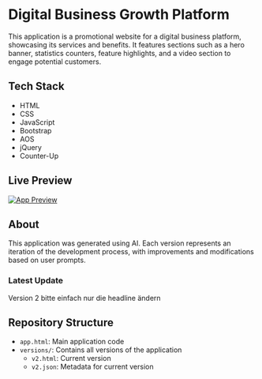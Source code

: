 # Digital Business Growth Platform

This application is a promotional website for a digital business platform, showcasing its services and benefits. It features sections such as a hero banner, statistics counters, feature highlights, and a video section to engage potential customers.

## Tech Stack
- HTML
- CSS
- JavaScript
- Bootstrap
- AOS
- jQuery
- Counter-Up

## Live Preview
[![App Preview](https://webapps.store/api/screenshot?url=https://webapps.store/p/235&maxage=1)](https://webapps.store/p/235)

## About
This application was generated using AI. Each version represents an iteration of the development process, with improvements and modifications based on user prompts.

### Latest Update
Version 2
bitte einfach nur die headline ändern

## Repository Structure
- `app.html`: Main application code
- `versions/`: Contains all versions of the application
  - `v2.html`: Current version
  - `v2.json`: Metadata for current version
